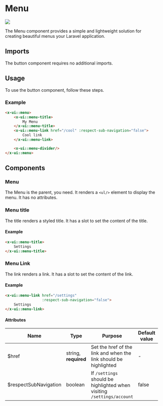 # Menu

<img src="https://imgur.com/a/2MXqWFi" style="max-height: 10rem;"/>

The Menu component provides a simple and lightweight solution for creating beautiful menus your Laravel
application.

## Imports

The button component requires no additional imports.

## Usage

To use the button component, follow these steps.

### Example

```html
<x-ui::menu>
    <x-ui::menu-title>
        My Menu
    </x-ui::menu-title>
    <x-ui::menu-link href="/cool" :respect-sub-navigation="false">
        Cool link
    </x-ui::menu-link>

    <x-ui::menu-divider/>
</x-ui::menu>
```

## Components

### Menu

The Menu is the parent, you need. It renders a `<ul/>` element to display the menu. It has no attributes.

### Menu title

The title renders a styled title. It has a slot to set the content of the title.

#### Example

```html
<x-ui::menu-title>
    Settings
</x-ui::menu-title>
```

### Menu Link

The link renders a link. It has a slot to set the content of the link.

#### Example

```html
<x-ui::menu-link href="/settings"
                 :respect-sub-navigation="false">
    Settings
</x-ui::menu-link>
```

#### Attributes

| Name                  | Type                 | Purpose                                                                | Default value | Example value |
|-----------------------|----------------------|------------------------------------------------------------------------|---------------|---------------|
| $href                 | string, **required** | Set the href of the link and when the link should be highlighted       | -             | /settings     |
| $respectSubNavigation | boolean              | If `/settings` should be highlighted when visiting `/settings/account` | false         | true          |

